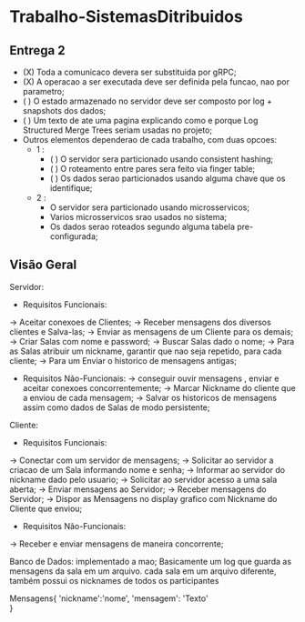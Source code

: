 # Trabalho-SistemasDitribuidos


## Entrega 2

* (X) Toda a comunicaco devera ser substituida por gRPC;
* (X) A operacao a ser executada deve ser definida pela funcao, nao por parametro;
* ( ) O estado armazenado no servidor deve ser composto por log + snapshots dos dados;
* ( ) Um texto de ate uma pagina explicando como e porque Log Structured Merge Trees seriam usadas no projeto;
* Outros elementos dependerao de cada trabalho, com duas opcoes:
	- 1 :
		* ( ) O servidor sera particionado usando consistent hashing;
		* ( ) O roteamento entre pares sera feito via finger table;
		* ( ) Os dados serao particionados usando alguma chave que os identifique;
	- 2 :
		* O servidor sera particionado usando microsservicos;
		* Varios microsservicos srao usados no sistema;
		* Os dados serao roteados segundo alguma tabela pre-configurada;


## Visão Geral

Servidor:

- Requisitos Funcionais:

-> Aceitar conexoes de Clientes;
-> Receber mensagens dos diversos clientes e Salva-las;
-> Enviar as mensagens de um Cliente para os demais;
-> Criar Salas com nome e password;
-> Buscar Salas dado o nome;
-> Para as Salas atribuir um nickname, garantir que nao seja repetido, para cada cliente;
-> Para um Enviar o historico de mensagens antigas;

- Requisitos Não-Funcionais:
-> conseguir ouvir mensagens , enviar e aceitar conexoes concorrentemente;
-> Marcar Nickname do cliente que a enviou de cada mensagem;
-> Salvar os historicos de mensagens assim como dados de Salas de modo persistente;

Cliente:

- Requisitos Funcionais:

-> Conectar com um servidor de mensagens;
-> Solicitar ao servidor a criacao de um Sala informando nome e senha;
-> Informar ao servidor do nickname dado pelo usuario;
-> Solicitar ao servidor acesso a uma sala aberta;
-> Enviar mensagens ao Servidor;
-> Receber mensagens do Servidor;
-> Dispor as Mensagens no display grafico com Nickname do Cliente que enviou;

- Requisitos Não-Funcionais:

-> Receber e enviar mensagens de maneira concorrente;

Banco de Dados:
implementado a mao; Basicamente um log que guarda as mensagens da sala em um arquivo. cada sala em um arquivo diferente, também possui os nicknames de todos os participantes

Mensagens{
     'nickname':'nome',
     'mensagem': 'Texto'       
}
